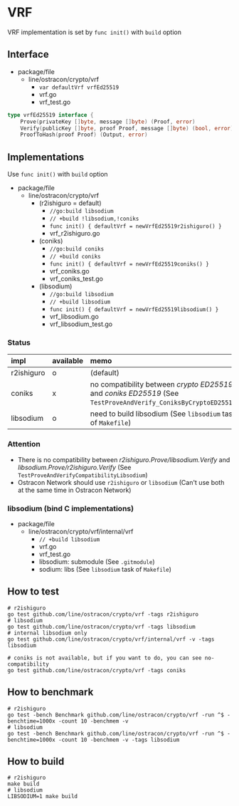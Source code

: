 # VRF

VRF implementation is set by `func init()` with `build` option

## Interface
* package/file
  * line/ostracon/crypto/vrf
    * `var defaultVrf vrfEd25519`
    * vrf.go
    * vrf_test.go
```go
type vrfEd25519 interface {
	Prove(privateKey []byte, message []byte) (Proof, error)
	Verify(publicKey []byte, proof Proof, message []byte) (bool, error)
	ProofToHash(proof Proof) (Output, error)
```

## Implementations

Use `func init()` with `build` option

* package/file
  * line/ostracon/crypto/vrf
    * (r2ishiguro = default)
      * `//go:build libsodium`
      * `// +build !libsodium,!coniks`
      * `func init() { defaultVrf = newVrfEd25519r2ishiguro() }`
      * vrf_r2ishiguro.go
    * (coniks)
      * `//go:build coniks`
      * `// +build coniks`
      * `func init() { defaultVrf = newVrfEd25519coniks() }`
      * vrf_coniks.go
      * vrf_coniks_test.go
    * (libsodium)
      * `//go:build libsodium`
      * `// +build libsodium`
      * `func init() { defaultVrf = newVrfEd25519libsodium() }`
      * vrf_libsodium.go
      * vrf_libsodium_test.go

### Status

| impl | available | memo |
|:---|:---|:---|
|r2ishiguro|o|(default)|
|coniks|x|no compatibility between *crypto ED25519* and *coniks ED25519* (See `TestProveAndVerify_ConiksByCryptoED25519`)|
|libsodium|o| need to build libsodium (See `libsodium` task of `Makefile`)|

### Attention

* There is no compatibility between *r2ishiguro.Prove/libsodium.Verify* and *libsodium.Prove/r2ishiguro.Verify* (See `TestProveAndVerifyCompatibilityLibsodium`)
* Ostracon Network should use `r2ishiguro` or `libsodium` (Can't use both at the same time in Ostracon Network)

### libsodium (bind C implementations)
* package/file
  * line/ostracon/crypto/vrf/internal/vrf
    * `// +build libsodium`
    * vrf.go
    * vrf_test.go
    * libsodium: submodule (See `.gitmodule`)
    * sodium: libs (See `libsodium` task of `Makefile`)

## How to test

```shell
# r2ishiguro
go test github.com/line/ostracon/crypto/vrf -tags r2ishiguro
# libsodium
go test github.com/line/ostracon/crypto/vrf -tags libsodium
# internal libsodium only
go test github.com/line/ostracon/crypto/vrf/internal/vrf -v -tags libsodium

# coniks is not available, but if you want to do, you can see no-compatibility
go test github.com/line/ostracon/crypto/vrf -tags coniks
```

## How to benchmark

```shell
# r2ishiguro
go test -bench Benchmark github.com/line/ostracon/crypto/vrf -run ^$ -benchtime=1000x -count 10 -benchmem -v
# libsodium
go test -bench Benchmark github.com/line/ostracon/crypto/vrf -run ^$ -benchtime=1000x -count 10 -benchmem -v -tags libsodium
```

## How to build

```shell
# r2ishiguro
make build
# libsodium
LIBSODIUM=1 make build
```
